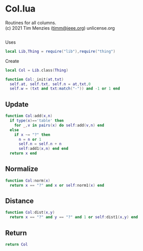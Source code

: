 
# Col.lua
Routines for all columns.     
(c) 2021 Tim Menzies (timm@ieee.org) unlicense.org

```lua
```

Uses

```lua
local Lib,Thing = require("lib"),require("thing")
```

Create

```lua
local Col = Lib.class(Thing)

function Col:_init(at,txt)
  self.at, self.txt, self.n = at,txt,0 
  self.w = (txt and txt:match("-")) and -1 or 1 end
```

## Update

```lua
function Col:add(x,n)
  if type(x)=='table' then
    for _,v in pairs(x) do self:add(v,n) end 
  else
    if x ~= "?" then
      n = n or 1
      self.n = self.n + n
      self:add1(x,n) end end
  return x end
```

## Normalize

```lua
function Col:norm(x)
  return x == "?" and x or self:norm1(x) end
```

## Distance

```lua
function Col:dist(x,y)
  return x == "?" and y == "?" and 1 or self:dist1(x,y) end
```

## Return

```lua
return Col
```
